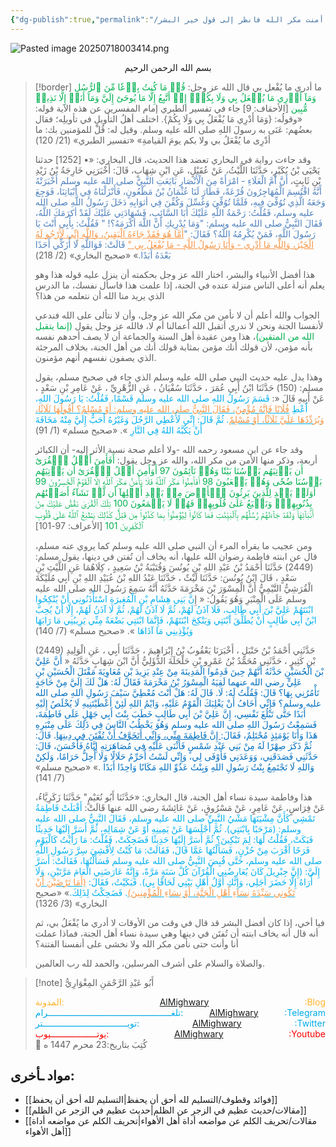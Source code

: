 ```yaml
---
{"dg-publish":true,"permalink":"/مقالات/ما أدري ما يفعل بي إذا أمنت مكر الله فانظر إلى قول خير البشر/","tags":["الأمن_من_مكر_الله"],"noteIcon":"✨"}
---
```



![Pasted image 20250718003414.png](/img/user/Attachments/Pasted%20image%2020250718003414.png)
<center>بسم الله الرحمن الرحيم </center>

> [!border] ما أدري ما يُفْعل بي
> قال الله عز وجل:  <font color="#00b050">قُلۡ مَا كُنتُ بِدۡعٗا مِّنَ ٱلرُّسُلِ وَمَآ أَدۡرِي مَا يُفۡعَلُ بِي وَلَا بِكُمۡۖ إِنۡ أَتَّبِعُ إِلَّا مَا يُوحَىٰٓ إِلَيَّ وَمَآ أَنَا۠ إِلَّا نَذِيرٞ مُّبِين</font> [الأحقاف: 9]
> جاء في تفسير الطبري إمام المفسرين عن هذه الآية قوله: 
> «وقولُه: {وَمَا أَدْرِي مَا يُفْعَلُ بِي وَلَا بِكُمْ}. اختلف أهلُ التأويلِ في تأويلِه؛ فقال بعضُهم: عَنَى به رسولَ اللهِ صلى الله عليه وسلم. وقيل له: قُلْ للمؤمنين بك: ما أدْرِى ما يُفْعَلُ بي ولا بكم يومَ القيامةِ»
> «تفسير الطبري» (21/ 120)
> 
> وقد جاءت رواية في البخاري تعضد هذا الحديث، قال البخاري: 
> «• [1252] حدثنا يَحْيَى بْنُ بُكَيْرٍ، حَدَّثَنَا اللَّيْثُ، عَنْ عُقَيْلٍ، عَنِ ابْنِ شِهَابٍ، قَالَ: أَخْبَرَنِي خَارِجَةُ بْنُ زَيْدِ بْنِ ثَابِتٍ، <font color="#4f81bd">أَنَّ أُمَّ الْعَلَاءِ - امْرَأَةً مِنَ الْأَنْصَارِ بَايَعَتِ النَّبِيَّ صلى الله عليه وسلم أَخْبَرَتْهُ أَنَّهُ اقْتُسِمَ الْمُهَاجِرُونَ قُرْعَةً، فَطَارَ لَنَا عُثْمَانُ بْنُ مَظْعُونٍ، فَأَنْزَلْنَاهُ فِي أَبْيَاتِنَا، فَوَجِعَ وَجَعَهُ الَّذِي تُوُفِّيَ فِيهِ، فَلَمَّا تُوُفِّيَ وَغُسِّلَ وَكُفِّنَ فِي أثوَابِهِ دَخَلَ رَسُولُ اللَّهِ صلى الله عليه وسلم، فَقُلْتُ: رَحْمَةُ اللَّهِ عَلَيْكَ أَبَا السَّائِبِ، فَشَهَادَتِي عَلَيْكَ لَقَدْ أكرَمَكَ اللَّهُ، فَقَالَ النَّبِيُّ صلى الله عليه وسلم: "وَمَا يُدْرِيكِ أَنَّ اللَّهَ أكْرَمَهُ؟! " فَقُلْتُ: بِأَبِي أَنْتَ يَا رَسُولَ اللَّهِ، فَمَنْ يُكْرِمُهُ اللَّهُ؟ فَقَالَ: "<font color="#f79646"><u>أَمَّا هُوَ فَقَدْ جَاءَهُ الْيَقِينُ، وَاللَّهِ إِنِّي لَأَرْجُو لَهُ الْخَيْرَ، وَاللَّهِ مَا أَدْرِي - وَأَنَا رَسُولُ اللَّهِ - مَا يُفْعَلُ بِي "</u></font> قَالَتْ: فَوَاللَّهِ لَا أُزَكِّي أَحَدًا بَعْدَهُ أَبَدًا.</font>»
> «صحيح البخاري» (2/ 218)
> 
> هذا أفضل الأنبياء والبشر، اختار الله عز وجل بحكمته أن ينزل عليه قوله هذا وهو يعلم أنه أعلى الناس منزلة عنده في الجنة، إذا علمت هذا فاسأل نفسك، ما الدرس الذي يريد منا الله أن نتعلمه من هذا؟ 
> 
> الجواب والله أعلم أن لا نأمن من مكر الله عز وجل، وأن لا نتألى على الله فندعي لأنفسنا الجنة ونحن لا ندري أتقبل الله أعمالنا أم لا، فالله عز وجل يقول <font color="#00b050">(إنما يتقبل الله من المتقين)</font>،  هذا ومن عقيدة أهل السنة والجماعة أن لا يصف أحدهم نفسه بأنه مؤمن، لأن قولك أنك مؤمن بمثابة قولك أنك من أهل الجنة، بخلاف المرجئة الذي يصفون نفسهم أنهم مؤمنون. 
> 
> وهذا يدل عليه حديث النبي صلى الله عليه وسلم الذي جاء في صحيح مسلم، يقول مسلم: 
> (150) حَدَّثَنَا ابْنُ أَبِي عُمَرَ ، حَدَّثَنَا سُفْيَانُ ، عَنِ الزُّهْرِيِّ ، عَنْ عَامِرِ بْنِ سَعْدٍ ، عَنْ أَبِيهِ قَالَ «:
> <font color="#00b0f0">قَسَمَ رَسُولُ اللهِ صلى الله عليه وسلم قَسْمًا، فَقُلْتُ: يَا رَسُولَ اللهِ، أَعْطِ <u><font color="#f79646">فُلَانًا فَإِنَّهُ مُؤْمِنٌ، فَقَالَ النَّبِيُّ صلى الله عليه وسلم: ‌أَوْ ‌مُسْلِمٌ؟ أَقُولُهَا ثَلَاثًا، وَيُرَدِّدُهَا عَلَيَّ ثَلَاثًا، ‌أَوْ ‌مُسْلِمٌ</font></u>. ثُمَّ قَالَ: إِنِّي لَأُعْطِي الرَّجُلَ وَغَيْرُهُ أَحَبُّ إِلَيَّ مِنْهُ مَخَافَةَ أَنْ يَكُبَّهُ اللهُ فِي النَّارِ </font>».
> «صحيح مسلم» (1/ 91)
> 
> وقد جاء عن ابن مسعود رحمه الله -ولا أعلم صحة نسبة الأثر إليه- أن الكبائر أربعة، وذكر منها الأمن من مكر الله، والله عز وجل يقول:
> <font color="#00b050">أَفَأَمِنَ أَهۡلُ ٱلۡقُرَىٰٓ أَن يَأۡتِيَهُم بَأۡسُنَا بَيَٰتٗا وَهُمۡ نَآئِمُونَ 97 أَوَأَمِنَ أَهۡلُ ٱلۡقُرَىٰٓ أَن يَأۡتِيَهُم بَأۡسُنَا ضُحٗى وَهُمۡ يَلۡعَبُونَ 98 أَفَأَمِنُواْ مَكۡرَ ٱللَّهِۚ فَلَا يَأۡمَنُ مَكۡرَ ٱللَّهِ إِلَّا ٱلۡقَوۡمُ ٱلۡخَٰسِرُونَ 99 أَوَلَمۡ يَهۡدِ لِلَّذِينَ يَرِثُونَ ٱلۡأَرۡضَ مِنۢ بَعۡدِ أَهۡلِهَآ أَن لَّوۡ نَشَآءُ أَصَبۡنَٰهُم بِذُنُوبِهِمۡۚ وَنَطۡبَعُ عَلَىٰ قُلُوبِهِمۡ فَهُمۡ لَا يَسۡمَعُونَ 100 تِلۡكَ ٱلۡقُرَىٰ نَقُصُّ عَلَيۡكَ مِنۡ أَنۢبَآئِهَاۚ وَلَقَدۡ جَآءَتۡهُمۡ رُسُلُهُم بِٱلۡبَيِّنَٰتِ فَمَا كَانُواْ لِيُؤۡمِنُواْ بِمَا كَذَّبُواْ مِن قَبۡلُۚ كَذَٰلِكَ يَطۡبَعُ ٱللَّهُ عَلَىٰ قُلُوبِ ٱلۡكَٰفِرِينَ 101</font> [الأعراف: 97-101]
> 
> ومن عجيب ما يقرأه المرء أن النبي صلى الله عليه وسلم كما يروي عنه مسلم، قال عن ابنته فاطمة رضوان الله عليها، أنه يخاف أن تُفتن في دينها، يقول مسلم: 
> (2449) حَدَّثَنَا أَحْمَدُ بْنُ عَبْدِ اللهِ بْنِ يُونُسَ وَقُتَيْبَةُ بْنُ سَعِيدٍ ، كِلَاهُمَا عَنِ اللَّيْثِ بْنِ سَعْدٍ ، قَالَ ابْنُ يُونُسَ: حَدَّثَنَا لَيْثٌ ، حَدَّثَنَا عَبْدُ اللهِ بْنُ عُبَيْدِ اللهِ بْنِ أَبِي مُلَيْكَةَ الْقُرَشِيُّ التَّيْمِيُّ أَنَّ الْمِسْوَرَ بْنَ مَخْرَمَةَ حَدَّثَهُ أَنَّهُ سَمِعَ رَسُولَ اللهِ صلى الله عليه وسلم عَلَى الْمِنْبَرِ وَهُوَ يَقُولُ: « إِ<font color="#00b0f0">نَّ بَنِي هِشَامِ بْنِ الْمُغِيرَةِ اسْتَأْذَنُونِي أَنْ يُنْكِحُوا ابْنَتَهُمْ عَلِيَّ بْنَ أَبِي طَالِبٍ، فَلَا آذَنُ لَهُمْ، ثُمَّ لَا آذَنُ لَهُمْ، ثُمَّ لَا آذَنُ لَهُمْ، إِلَّا أَنْ يُحِبَّ ابْنُ أَبِي طَالِبٍ أَنْ يُطَلِّقَ ابْنَتِي وَيَنْكِحَ ابْنَتَهُمْ، فَإِنَّمَا ابْنَتِي بَضْعَةٌ مِنِّي يَرِيبُنِي مَا رَابَهَا وَيُؤْذِينِي مَا آذَاهَا</font> ».
> «صحيح مسلم» (7/ 140)
> 
> (2449) حَدَّثَنِي أَحْمَدُ بْنُ حَنْبَلٍ ، أَخْبَرَنَا يَعْقُوبُ بْنُ إِبْرَاهِيمَ ، حَدَّثَنَا أَبِي ، عَنِ الْوَلِيدِ بْنِ كَثِيرٍ ، حَدَّثَنِي مُحَمَّدُ بْنُ عَمْرِو بْنِ حَلْحَلَةَ الدُّؤَلِيُّ أَنَّ ابْنَ شِهَابٍ حَدَّثَهُ «<font color="#0070c0"> أَنَّ عَلِيَّ بْنَ الْحُسَيْنِ حَدَّثَهُ أَنَّهُمْ حِينَ قَدِمُوا الْمَدِينَةَ مِنْ عِنْدِ يَزِيدَ بْنِ مُعَاوِيَةَ مَقْتَلَ الْحُسَيْنِ بْنِ عَلِيٍّ رضي الله عنهما لَقِيَهُ الْمِسْوَرُ بْنُ مَخْرَمَةَ فَقَالَ لَهُ: هَلْ لَكَ إِلَيَّ مِنْ حَاجَةٍ تَأْمُرُنِي بِهَا؟ قَالَ: فَقُلْتُ لَهُ: لَا. قَالَ لَهُ: هَلْ أَنْتَ مُعْطِيَّ سَيْفَ رَسُولِ اللهِ صلى الله عليه وسلم؟ فَإِنِّي أَخَافُ أَنْ يَغْلِبَكَ الْقَوْمُ عَلَيْهِ، وَايْمُ اللهِ لَئِنْ أَعْطَيْتَنِيهِ لَا يُخْلَصُ إِلَيْهِ أَبَدًا حَتَّى تَبْلُغَ نَفْسِي، إِنَّ عَلِيَّ بْنَ أَبِي طَالِبٍ خَطَبَ بِنْتَ أَبِي جَهْلٍ عَلَى فَاطِمَةَ، فَسَمِعْتُ رَسُولَ اللهِ صلى الله عليه وسلم وَهُوَ يَخْطُبُ النَّاسَ فِي ذَلِكَ عَلَى مِنْبَرِهِ هَذَا وَأَنَا يَوْمَئِذٍ مُحْتَلِمٌ، فَقَالَ:<u> إِنَّ فَاطِمَةَ مِنِّي، وَإِنِّي أَتَخَوَّفُ أَنْ تُفْتَنَ فِي دِينِهَا</u>. قَالَ: ثُمَّ ذَكَرَ صِهْرًا لَهُ مِنْ بَنِي عَبْدِ شَمْسٍ فَأَثْنَى عَلَيْهِ فِي مُصَاهَرَتِهِ إِيَّاهُ فَأَحْسَنَ، قَالَ: حَدَّثَنِي فَصَدَقَنِي، وَوَعَدَنِي فَأَوْفَى لِي، وَإِنِّي لَسْتُ أُحَرِّمُ حَلَالًا وَلَا أُحِلُّ حَرَامًا، وَلَكِنْ وَاللهِ لَا تَجْتَمِعُ بِنْتُ رَسُولِ اللهِ وَبِنْتُ عَدُوِّ اللهِ مَكَانًا وَاحِدًا أَبَدًا </font>.»
> «صحيح مسلم» (7/ 141)
> 
> هذا وفاطمة سيدة نساء أهل الجنة، قال البخاري:
> «حَدَّثَنَا أَبُو نُعَيْمٍ" حَدَّثَنَا زَكَرِيَّاءُ، عَنْ فِرَاسٍ، عَنْ عَامِرٍ، عَنْ مَسْرُوقٍ، عَنْ عَائِشَةَ رضي الله عنها قَالَتْ:
> <font color="#00b0f0">أَقْبَلَتْ فَاطِمَةُ تَمْشِي كَأَنَّ مِشْيَتَهَا مَشْيُ النَّبِيِّ صلى الله عليه وسلم، فَقَالَ النَّبِيُّ صلى الله عليه وسلم: (مَرْحَبًا بِابْنَتِي). ثُمَّ أَجْلَسَهَا عَنْ يَمِينِهِ أَوْ عَنْ شِمَالِهِ، ثُمَّ أَسَرَّ إِلَيْهَا حَدِيثًا فَبَكَتْ، فَقُلْتُ لَهَا: لِمَ تَبْكِينَ؟ ثُمَّ أَسَرَّ إِلَيْهَا حَدِيثًا فَضَحِكَتْ، فَقُلْتُ: مَا رَأَيْتُ كَالْيَوْمِ فَرَحًا أَقْرَبَ مِنْ حُزْنٍ، فَسَأَلْتُهَا عَمَّا قَالَ، فَقَالَتْ: مَا كُنْتُ لِأُفْشِيَ سِرَّ رَسُولِ اللَّهِ صلى الله عليه وسلم، حَتَّى قُبِضَ النَّبِيُّ صلى الله عليه وسلم فَسَأَلْتُهَا، فَقَالَتْ: أَسَرَّ إِلَيَّ: (إِنَّ جِبْرِيلَ كَانَ يُعَارِضُنِي الْقُرْآنَ كُلَّ سَنَةٍ مَرَّةً، وَإِنَّهُ عَارَضَنِي الْعَامَ مَرَّتَيْنِ، وَلَا أُرَاهُ إِلَّا حَضَرَ أَجَلِي، وَإِنَّكِ أَوَّلُ أَهْلِ بَيْتِي لَحَاقًا بِي). فَبَكَيْتُ، فَقَالَ: <u><font color="#f79646">(أَمَا تَرْضَيْنَ أَنْ تَكُونِي ‌سَيِّدَةَ ‌نِسَاءِ أَهْلِ الْجَنَّةِ، أَوْ نِسَاءِ الْمُؤْمِنِينَ)</font></u>. فَضَحِكْتُ لِذَلِكَ.</font>»
> «صحيح البخاري» (3/ 1326)
> 
> فيا أخي، إذا كان أفضل البشر قد قال في وقت من الأوقات لا أدري ما يُفْعَلُ بي، ثم أنه قال أنه يخاف ابنته أن تُفتَن في دينها وهي سيدة نساء أهل الجنة، فماذا عملت أنا وأنت حتى نأمن مكر الله ولا نخشى على أنفسنا الفتنة؟ 
> 
> والصلاة والسلام على أشرف المرسلين، والحمد لله رب العالمين. 


> [!note] أَبُو عَبْدِ الرَّحْمَنِ المِغْوَارِيُّ 
> <div style="display: flex; justify-content: space-between;"> <font color="ffb329"> المدونة:   </font><center> <a href="https://almighwary.netlify.app">  AlMighwary</a></center><span ><font color="ffb329"> :Blog</font></span> </div> 
>  <div style="display: flex; justify-content: space-between;"> <font color="01abe9"> تلغــــــــــــــــــــــــــــــــــــــــــــــــرام:   </font> <center>     <a href="https://t.me/AlMighwary">AlMighwary</a></center> <span ><font color="01abe9"> :Telegram</font></span> </div> 
>  <div style="display: flex; justify-content: space-between;"> <font color="01abe9"> تويـــــــــــــــــــــــــــــــــتر:   </font> <center>    <a href="https://x.com/AlMighwary">AlMighwary</a></center> <span ><font color="01abe9"> :Twitter</font></span> </div> 
>  <div style="display: flex; justify-content: space-between;"> <font color="fb0101"> يوتــــــــــــــــــيوب:   </font> <center>    <a href="https://www.youtube.com/@AlMighwary">AlMighwary</a></center> <span ><font color="fb0101"> :Youtube</font></span> </div> <footer>📅 كُتِبَ  بتاريخ:23 محرم 1447  ه</footer>





## مواد ـأخرى:
- [[فوائد وقطوف/التسليم لله أحق أن يحفظ\|التسليم لله أحق أن يحفظ]]
- [[مقالات/حديث عظيم في الزجر عن الظلم\|حديث عظيم في الزجر عن الظلم]]
- [[مقالات/تحريف الكلم عن مواضعه أداة أهل الأهواء\|تحريف الكلم عن مواضعه أداة أهل الأهواء]]


